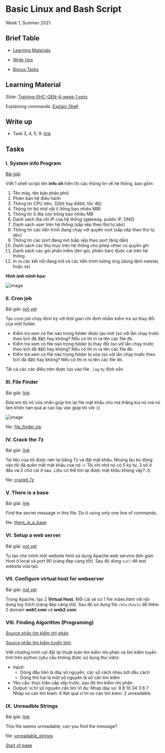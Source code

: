 # Basic Linux and Bash Script

Week 1, Summer 2021.

## Brief Table

- [Learning Materials](#learning-material)

- [Write Ups](#write-up)

- [Bonus Tasks](#tasks)

## Learning Material

Slide: [Training-EHC-GEN-4-week-1.pptx](https://github.com/FPTU-Ethical-Hackers-Club/Linux-and-Bash-Script/raw/main/files/material/Training-EHC-GEN-4-week-1.pptx)

Explaining commands: [Explain Shell](https://explainshell.com/)

## Write up

- Task 3, 4, 5, 9: [link](https://github.com/n3ddih/EHC_Training_2021/blob/main/week1/README.md)

## Tasks

### I. System info Program

[Bài giải](https://github.com/FPTU-Ethical-Hackers-Club/Linux-and-Bash-Script/blob/main/files/source/info.sh).

Viết 1 shell script tên **info.sh** hiển thị các thông tin về hệ thống, bao gồm:

1. Tên máy, tên bản phân phối
2. Phiên bản hệ điều hành
3. Thông tin CPU (tên, 32bit hay 64bit, tốc độ)
4. Thông tin bộ nhớ vật lí (tổng bao nhiêu MB)
5. Thông tin ổ đĩa còn trống bao nhiêu MB
6. Danh sách địa chỉ IP của hệ thống (gateway, public IP, DNS)
7. Danh sách user trên hệ thống (sắp xếp theo thứ tự abc)
8. Thông tin các tiến trình đang chạy với quyền root (sắp xếp theo thứ tự abc)
9. Thông tin các port đang mở (sắp xếp theo port tăng dần)
10. Danh sách các thư mục trên hệ thống cho phép other có quyền ghi
11. Danh sách các gói phần mềm (tên gói, phiên bản) được cài trên hệ thống
12. In ra các kết nối đang mở và các tiến trình tương ứng (dùng lệnh netstat, hoặc ss)

**Hình ảnh minh họa:**
  
![image](https://user-images.githubusercontent.com/80664686/124589953-c5c4f200-de84-11eb-89e2-f086d3b45a9e.png)

### II. Cron job

Bài giải: [not yet]()

Tạo cron job chạy định kỳ với thời gian chỉ định nhằm kiểm tra sự thay đổi của một folder.

- Kiểm tra xem có file nào trong folder được tạo mới (so với lần chạy trước theo lịch đã đặt) hay không? Nếu có thì in ra tên các file đó.
- Kiểm tra xem có file nào trong folder bị thay đổi (so với lần chạy trước theo lịch đã đặt) hay không? Nếu có thì in ra tên các file đó.
- Kiểm tra xem có file nào trong folder bị xóa (so với lần chạy trước theo lịch đã đặt) hay không? Nếu có thì in ra tên các file đó.

Tất cả các các điều trên được lưu vào file `.log` tự định sẵn

### III. File Finder

Bài giải: [link](#write-up)

Đứa em tôi nó vừa nhắn giúp tìm lại file mật khẩu cho mà thằng kia nó mà nó làm khốn nạn quá ai cao tay vào giúp tôi với :((

![image](https://user-images.githubusercontent.com/80664686/123368916-e482d900-d5a6-11eb-9d04-dccebd380d09.png)

file: [file_finder.zip](https://github.com/FPTU-Ethical-Hackers-Club/Linux-and-Bash-Script/raw/main/files/challenges/File_finder.zip)

### IV. Crack the 7z

Bài giải: [link](#write-up)

Tài liệu của tôi được nén lại bằng 7z và đặt mật khẩu. Nhưng lâu ko động vào tôi đã quên mất mật khẩu của nó :< Tôi chỉ nhớ nó có 5 ký tự, 3 số ở đầu và 2 chữ cái ở sau. Liệu có thể tìm lại được mật khẩu không vậy? :((

file: [crackit.7z](https://github.com/FPTU-Ethical-Hackers-Club/Linux-and-Bash-Script/raw/main/files/challenges/crackit.zip)

### V. There is a base

Bài giải: [link](#write-up)

Find the secret message in this file. Do it using only one line of commands.

file: [there_is_a_base](https://github.com/FPTU-Ethical-Hackers-Club/Linux-and-Bash-Script/raw/main/files/challenges/there_is_a_base)

### VI. Setup a web server

Bài giải: [not yet]()

Tự tạo cho mình một website html sử dụng Apache web service đơn giản. Host ở local và port 80 (càng đẹp càng tốt). Sau đó dùng `curl` để test website vừa tạo.

### VII. Configure virtual host for webserver

Bài giải: [not yet]()

Trong Apache, tạo 2 **Virtual Host**. Mỗi cái sẽ có 1 file index.html với nội dung tùy thích (càng đẹp càng tốt). Sau đó sử dụng file `/etc/hosts` để thêm 2 domain **web1.com** và **web2.com**.

### VIII. Finding Algorithm (Programing)

[Source phần tìm kiếm nhị phân](https://github.com/FPTU-Ethical-Hackers-Club/Linux-and-Bash-Script/blob/main/files/source/binary-search.py).

[Source phần tìm kiếm tuyến tính](https://github.com/FPTU-Ethical-Hackers-Club/Linux-and-Bash-Script/blob/main/files/source/linear-search.py).

Viết chương trình cài đặt lại thuật toán tìm kiếm nhị phân và tìm kiếm tuyến tính trên python (yêu cầu không được sử dụng thư viện):

- Input:
  - Dòng đầu tiên là dãy số nguyên, các số cách nhau bởi dấu cách
  - Dòng thứ hai là một số nguyên là số cần tìm kiếm
- Yêu cầu: thực hiện sắp xếp trước, sau đó tìm kiếm nhị phân
- Output: vị trí số nguyên cần tìm
Ví dụ:
Nhap day so: 9 8 10 34 3 6 7
Nhap so can tim kiem: 6
Ket qua vi tri so can tim kiem: 2
unreadable

### IX. Unreadble Strings

Bài giải: [link](#write-up)

This file seems unreadable, can you find the message?

file: [unreadable_strings](https://github.com/FPTU-Ethical-Hackers-Club/Linux-and-Bash-Script/raw/main/files/challenges/unreadable_strings)

[Start of page](#basic-linux-and-bash-script)
